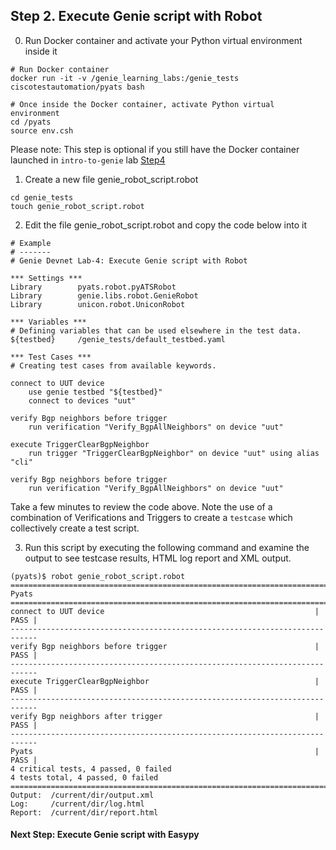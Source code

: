 ## Step 2. Execute Genie script with Robot


0. Run Docker container and activate your Python virtual environment inside it

```
# Run Docker container
docker run -it -v /genie_learning_labs:/genie_tests ciscotestautomation/pyats bash

# Once inside the Docker container, activate Python virtual environment
cd /pyats
source env.csh
```

Please note: This step is optional if you still have the Docker container launched in `intro-to-genie` lab [Step4]()


1. Create a new file genie_robot_script.robot

```
cd genie_tests
touch genie_robot_script.robot
```


2. Edit the file genie_robot_script.robot and copy the code below into it

```
# Example
# -------
# Genie Devnet Lab-4: Execute Genie script with Robot

*** Settings ***
Library        pyats.robot.pyATSRobot
Library        genie.libs.robot.GenieRobot
Library        unicon.robot.UniconRobot

*** Variables ***
# Defining variables that can be used elsewhere in the test data.
${testbed}     /genie_tests/default_testbed.yaml

*** Test Cases ***
# Creating test cases from available keywords.

connect to UUT device
    use genie testbed "${testbed}"
    connect to devices "uut"

verify Bgp neighbors before trigger
    run verification "Verify_BgpAllNeighbors" on device "uut"

execute TriggerClearBgpNeighbor
    run trigger "TriggerClearBgpNeighbor" on device "uut" using alias "cli"

verify Bgp neighbors before trigger
    run verification "Verify_BgpAllNeighbors" on device "uut"
```


Take a few minutes to review the code above. Note the use of a combination of Verifications and Triggers to create a `testcase` which collectively create a test script.


3. Run this script by executing the following command and examine the output to see testcase results, HTML log report and XML output.

```
(pyats)$ robot genie_robot_script.robot
============================================================================
Pyats
============================================================================
connect to UUT device                                               | PASS |
----------------------------------------------------------------------------
verify Bgp neighbors before trigger                                 | PASS |
----------------------------------------------------------------------------
execute TriggerClearBgpNeighbor                                     | PASS |
----------------------------------------------------------------------------
verify Bgp neighbors after trigger                                  | PASS |
----------------------------------------------------------------------------
Pyats                                                               | PASS |
4 critical tests, 4 passed, 0 failed
4 tests total, 4 passed, 0 failed
============================================================================
Output:  /current/dir/output.xml
Log:     /current/dir/log.html
Report:  /current/dir/report.html
```


#### Next Step: Execute Genie script with Easypy
